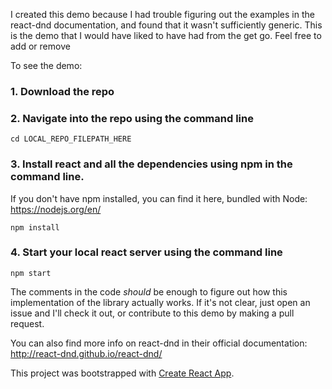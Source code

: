 I created this demo because I had trouble figuring out the examples in the react-dnd documentation, and found that it wasn't sufficiently generic. This is the demo that I would have liked to have had from the get go. Feel free to add or remove



To see the demo:

### 1. Download the repo

### 2. Navigate into the repo using the command line

  `cd LOCAL_REPO_FILEPATH_HERE`

### 3. Install react and all the dependencies using npm in the command line. 
If you don't have npm installed, you can find it here, bundled with Node: https://nodejs.org/en/

  `npm install`

### 4. Start your local react server using the command line

  `npm start`
  
  
  
  
The comments in the code *should* be enough to figure out how this implementation of the library actually works. If it's not clear, just open an issue and I'll check it out, or contribute to this demo by making a pull request.

You can also find more info on react-dnd in their official documentation: http://react-dnd.github.io/react-dnd/


This project was bootstrapped with [Create React App](https://github.com/facebookincubator/create-react-app).
